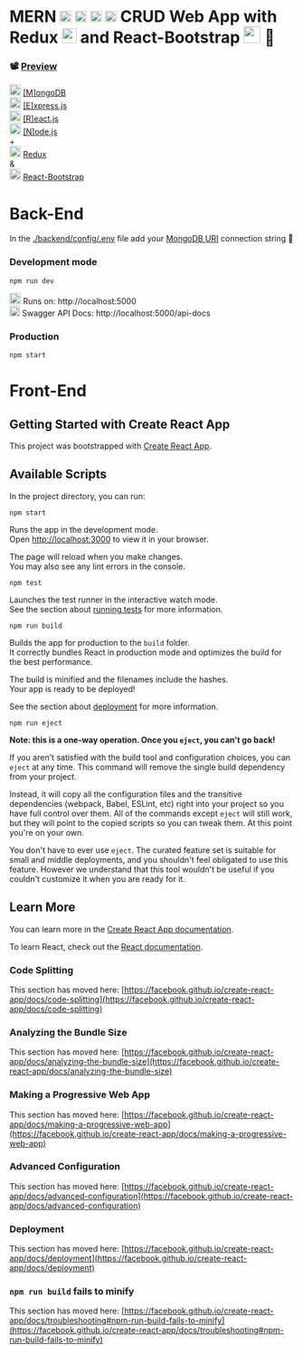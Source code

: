 # MERN <img src="https://cdn.icon-icons.com/icons2/2415/PNG/512/mongodb_original_logo_icon_146424.png" width="20px"/> <img src="https://cdn.icon-icons.com/icons2/2415/PNG/512/express_original_logo_icon_146527.png" width="20px"/> <img src="https://cdn.icon-icons.com/icons2/2415/PNG/512/react_original_logo_icon_146374.png" width="20px"/> <img src="https://cdn.icon-icons.com/icons2/2415/PNG/512/nodejs_plain_logo_icon_146409.png" width="20px"/> CRUD Web App with Redux <img src="https://cdn.icon-icons.com/icons2/2415/PNG/512/redux_original_logo_icon_146365.png" width="26px"/> and React-Bootstrap <img src="https://banner2.cleanpng.com/20180531/sas/kisspng-bootstrap-react-software-framework-javascript-fron-5b0f9b1ab26fd7.9058729715277494027309.jpg" width="30px"/> 🙌

### 📽️ [Preview](https://youtu.be/TJKbB3t3ePc)

<img src="https://cdn.icon-icons.com/icons2/2415/PNG/512/mongodb_original_logo_icon_146424.png" width="20px"/> [[M]ongoDB](https://www.mongodb.com/) <br>
<img src="https://cdn.icon-icons.com/icons2/2415/PNG/512/express_original_logo_icon_146527.png" width="20px"/> [[E]xpress.js](https://expressjs.com/)<br>
<img src="https://cdn.icon-icons.com/icons2/2415/PNG/512/react_original_logo_icon_146374.png" width="20px"/> [[R]eact.js](https://reactjs.org/)<br>
<img src="https://cdn.icon-icons.com/icons2/2415/PNG/512/nodejs_plain_logo_icon_146409.png" width="20px"/> [[N]ode.js](https://nodejs.org/en/)<br> +<br>
<img src="https://cdn.icon-icons.com/icons2/2415/PNG/512/redux_original_logo_icon_146365.png" width="20px"/> [Redux](https://redux.js.org/) <br>
&<br>
<img src="https://banner2.cleanpng.com/20180531/sas/kisspng-bootstrap-react-software-framework-javascript-fron-5b0f9b1ab26fd7.9058729715277494027309.jpg" width="20px"/> [React-Bootstrap](https://react-bootstrap.github.io/) <br>

# Back-End

In the <ins>./backend/config/.env</ins> file add your <ins>MongoDB URI</ins> connection string 🔗

### Development mode<br>

```
npm run dev
```

<img src="https://cdn.icon-icons.com/icons2/1448/PNG/512/42598rocket_99004.png" width="20px"/> Runs on: http://localhost:5000 <br>
[<img src="https://cdn.icon-icons.com/icons2/2107/PNG/512/file_type_swagger_icon_130134.png" width="18px"/>](https://swagger.io/) Swagger API Docs: http://localhost:5000/api-docs

### Production

```
npm start
```

# Front-End

## Getting Started with Create React App

This project was bootstrapped with [Create React App](https://github.com/facebook/create-react-app).

## Available Scripts

In the project directory, you can run:

```
npm start
```

Runs the app in the development mode.\
Open [http://localhost:3000](http://localhost:3000) to view it in your browser.

The page will reload when you make changes.\
You may also see any lint errors in the console.

```
npm test
```

Launches the test runner in the interactive watch mode.\
See the section about [running tests](https://facebook.github.io/create-react-app/docs/running-tests) for more information.

```
npm run build
```

Builds the app for production to the `build` folder.\
It correctly bundles React in production mode and optimizes the build for the best performance.

The build is minified and the filenames include the hashes.\
Your app is ready to be deployed!

See the section about [deployment](https://facebook.github.io/create-react-app/docs/deployment) for more information.

```
npm run eject
```

**Note: this is a one-way operation. Once you `eject`, you can't go back!**

If you aren't satisfied with the build tool and configuration choices, you can `eject` at any time. This command will remove the single build dependency from your project.

Instead, it will copy all the configuration files and the transitive dependencies (webpack, Babel, ESLint, etc) right into your project so you have full control over them. All of the commands except `eject` will still work, but they will point to the copied scripts so you can tweak them. At this point you're on your own.

You don't have to ever use `eject`. The curated feature set is suitable for small and middle deployments, and you shouldn't feel obligated to use this feature. However we understand that this tool wouldn't be useful if you couldn't customize it when you are ready for it.

## Learn More

You can learn more in the [Create React App documentation](https://facebook.github.io/create-react-app/docs/getting-started).

To learn React, check out the [React documentation](https://reactjs.org/).

### Code Splitting

This section has moved here: [https://facebook.github.io/create-react-app/docs/code-splitting](https://facebook.github.io/create-react-app/docs/code-splitting)

### Analyzing the Bundle Size

This section has moved here: [https://facebook.github.io/create-react-app/docs/analyzing-the-bundle-size](https://facebook.github.io/create-react-app/docs/analyzing-the-bundle-size)

### Making a Progressive Web App

This section has moved here: [https://facebook.github.io/create-react-app/docs/making-a-progressive-web-app](https://facebook.github.io/create-react-app/docs/making-a-progressive-web-app)

### Advanced Configuration

This section has moved here: [https://facebook.github.io/create-react-app/docs/advanced-configuration](https://facebook.github.io/create-react-app/docs/advanced-configuration)

### Deployment

This section has moved here: [https://facebook.github.io/create-react-app/docs/deployment](https://facebook.github.io/create-react-app/docs/deployment)

### `npm run build` fails to minify

This section has moved here: [https://facebook.github.io/create-react-app/docs/troubleshooting#npm-run-build-fails-to-minify](https://facebook.github.io/create-react-app/docs/troubleshooting#npm-run-build-fails-to-minify)
